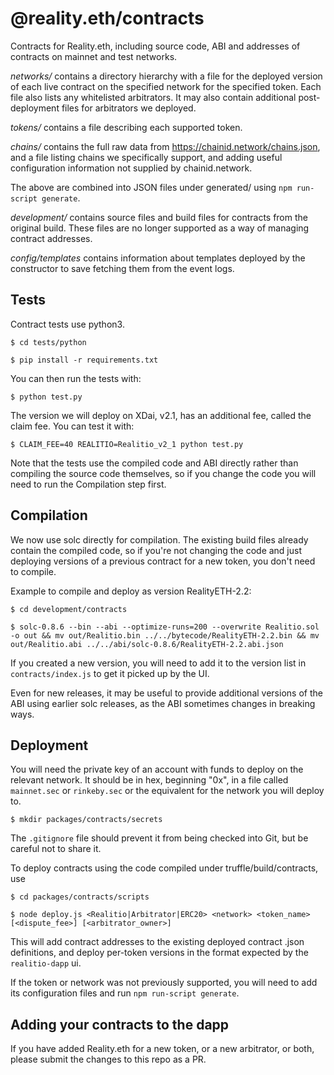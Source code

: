 # @reality.eth/contracts
Contracts for Reality.eth, including source code, ABI and addresses of contracts on mainnet and test networks.

*networks/* contains a directory hierarchy with a file for the deployed version of each live contract on the specified network for the specified token. Each file also lists any whitelisted arbitrators. It may also contain additional post-deployment files for arbitrators we deployed.

*tokens/* contains a file describing each supported token.

*chains/* contains the full raw data from https://chainid.network/chains.json, and a file listing chains we specifically support, and adding useful configuration information not supplied by chainid.network.

The above are combined into JSON files under generated/ using `npm run-script generate`.


*development/* contains source files and build files for contracts from the original build. These files are no longer supported as a way of managing contract addresses.


*config/templates* contains information about templates deployed by the constructor to save fetching them from the event logs.


## Tests

Contract tests use python3.

`$ cd tests/python`

`$ pip install -r requirements.txt`

You can then run the tests with:

`$ python test.py`

The version we will deploy on XDai, v2.1, has an additional fee, called the claim fee. You can test it with:

`$ CLAIM_FEE=40 REALITIO=Realitio_v2_1 python test.py`

Note that the tests use the compiled code and ABI directly rather than compiling the source code themselves, so if you change the code you will need to run the Compilation step first.


## Compilation 

We now use solc directly for compilation. The existing build files already contain the compiled code, so if you're not changing the code and just deploying versions of a previous contract for a new token, you don't need to compile.

Example to compile and deploy as version RealityETH-2.2:

`$ cd development/contracts`

`$ solc-0.8.6 --bin --abi --optimize-runs=200 --overwrite Realitio.sol -o out && mv out/Realitio.bin ../../bytecode/RealityETH-2.2.bin && mv out/Realitio.abi ../../abi/solc-0.8.6/RealityETH-2.2.abi.json`

If you created a new version, you will need to add it to the version list in `contracts/index.js` to get it picked up by the UI.

Even for new releases, it may be useful to provide additional versions of the ABI using earlier solc releases, as the ABI sometimes changes in breaking ways.


## Deployment

You will need the private key of an account with funds to deploy on the relevant network. It should be in hex, beginning "0x", in a file called `mainnet.sec` or `rinkeby.sec` or the equivalent for the network you will deploy to.

`$ mkdir packages/contracts/secrets`

The `.gitignore` file should prevent it from being checked into Git, but be careful not to share it.

To deploy contracts using the code compiled under truffle/build/contracts, use

`$ cd packages/contracts/scripts`

`$ node deploy.js <Realitio|Arbitrator|ERC20> <network> <token_name> [<dispute_fee>] [<arbitrator_owner>]`

This will add contract addresses to the existing deployed contract .json definitions, and deploy per-token versions in the format expected by the `realitio-dapp` ui.

If the token or network was not previously supported, you will need to add its configuration files and run `npm run-script generate`.

## Adding your contracts to the dapp

If you have added Reality.eth for a new token, or a new arbitrator, or both, please submit the changes to this repo as a PR.
